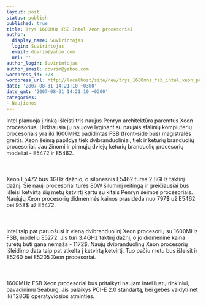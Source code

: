 ```yaml
---
layout: post
status: publish
published: true
title: Trys 1600MHz FSB Intel Xeon procesoriai
author:
  display_name: Suvirintojas
  login: Suvirintojas
  email: dovrim@yahoo.com
  url: ''
author_login: Suvirintojas
author_email: dovrim@yahoo.com
wordpress_id: 373
wordpress_url: http://localhost/site/new/trys_1600mhz_fsb_intel_xeon_procesoriai/
date: '2007-08-31 14:21:10 +0300'
date_gmt: '2007-08-31 14:21:10 +0300'
categories:
- Naujienos
---
```

<p>Intel planuoja į rinką išleisti tris naujus Penryn architektūra paremtus Xeon procesorius. Didžiausia jų naujovė lyginant su naujais stalinių kompiuterių procesoriais yra iki 1600MHz padidintas FSB (front-side bus) magistralės greitis. Xeon šeimą papildys tiek dvibranduoliniai, tiek ir keturių branduolių procesoriai. Jau žinomi ir pirmųjų dviejų keturių branduolių procesorių modeliai - E5472 ir E5462.<br />
<br><br />
<br>Xeon E5472 bus 3GHz dažnio, o silpnesnis E5462 turės 2.8GHz taktinį dažnį. Šie nauji procesoriai turės 80W šiluminį reitingą ir greičiausiai bus išleisi ketvirtą šių metų ketvirtį kartu su kitais Penryn šeimos procesoriais. Naujųjų Xeon procesorių didmeninės kainos prasideda nuo 797$ už E5462 bei 958$ už E5472.<br />
<br><br />
<br>Intel taip pat paruošusi ir vieną dvibranduolinį Xeon procesorių su 1600MHz FSB, modeliu E5272. Jis turi 3.4GHz taktinį dažnį, o jo didmeninė kaina turėtų būti gana nemaža - 1172$. Naujų dvibranduolinų Xeon procesorių išleidimo data taip pat atkelta į ketvirtą ketvirtį. Tuo pačiu metu bus išleisit ir E5260 bei E5205 Xeon procesoriai.<br />
<br><br />
<br>1600MHz FSB Xeon procesoriai bus pritaikyti naujam Intel lustų rinkiniui, pavadinimu Seaburg. Jis palaikys PCI-E 2.0 standartą, bei gebės valdyti net iki 128GB operatyviosios atminties.<br />
<br></p>
